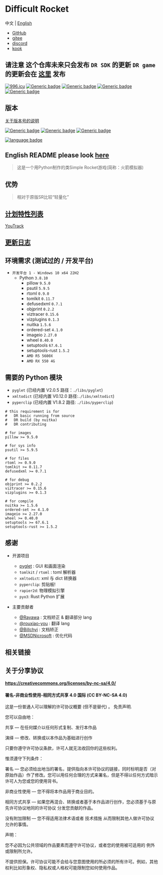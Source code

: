 # Difficult Rocket

中文 | [English](./docs/README-en.md)

- [GitHub](https://github.com/shenjackyuanjie/Difficult-Rocket)
- [gitee](https://gitee.com/shenjackyuanjie/Difficult-Rocket)
- [discord](https://discord.gg/kWzw2JrG6M)
- [kook](https://kook.top/sRPjFG)

## 请注意 这个仓库未来只会发布 `DR SDK` 的更新 `DR game` 的更新会在 [这里](https://github.com/shenjackyuanjie/DR-game) 发布

<a href="https://996.icu"><img src="https://img.shields.io/badge/link-996.icu-red.svg" alt="996.icu" /></a>
[![Generic badge](https://img.shields.io/badge/SemVer-2.0.0-blue.svg)](https://Semver.org/)
[![Generic badge](https://img.shields.io/badge/编写于_Python_版本-3.8.10-blue.svg)](https://Python.org)
[![Generic badge](https://img.shields.io/badge/编写于_Pyglet_版本-2.0.7-blue.svg)](https://pyglet.org)
[![Generic badge](https://img.shields.io/badge/Python-_3.8_|_3.9_|_3.10_|_3.11_-blue.svg)](https://Python.org)

## 版本

[关于版本号的说明](./docs/src/version.md)

[![Generic badge](https://img.shields.io/badge/Release-0.8.0.0-blue.svg)](https://github.com/shenjackyuanjie/Difficult-Rocket/releases)
[![Generic badge](https://img.shields.io/badge/Pre_Release-0.8.0.1-blue.svg)](https://github.com/shenjackyuanjie/Difficult-Rocket/releases)
[![Generic badge](https://img.shields.io/badge/Devloping-0.8.1-blue.svg)](https://github.com/shenjackyuanjie/Difficult-Rocket/releases)

[![language badge](https://stats.deeptrain.net/repo/shenjackyuanjie/Difficult-Rocket?theme=dark)](https://stats.deeptrain.net/repo/shenjackyuanjie/Difficult-Rocket?theme=dark)

## English README please look [here](./docs/README-en.md)

> 这是一个用Python制作的类Simple Rocket游戏(简称：火箭模拟器)

## 优势

> 相对于原版SR比较“轻量化”

## [计划特性列表](docs/src/plan_features/README.md)

[YouTrack](https://difficult-rocket.youtrack.cloud/projects/8dafd498-59c0-4ce7-9900-d9292e9ed1f0)

## [更新日志](docs/src/change_log/readme.md)

## 环境需求 (测试过的 / 开发平台)

- `开发平台 1 - Windows 10 x64 22H2`
  - Python `3.8.10`
    - pillow `9.5.0`
    - psutil `5.9.5`
    - rtoml `0.9.0`
    - tomlkit `0.11.7`
    - defusedxml `0.7.1`
    - objprint `0.2.2`
    - viztracer `0.15.6`
    - vizplugins `0.1.3`
    - nuitka `1.5.6`
    - ordered-set `4.1.0`
    - imageio `2.27.0`
    - wheel `0.40.0`
    - setuptools `67.6.1`
    - setuptools-rust `1.5.2`
    - `AMD R5 5600X`
    - `AMD RX 550 4G`

## 需要的 Python 模块

- `pyglet` (已经内置 V2.0.5 路径：`./libs/pyglet`)
- `xmltodict` (已经内置 V0.12.0 路径:`./libs/xmltodict`)
- `pyperclip` (已经内置 V1.8.2 路径: `./libs/pyperclip`)

```text
# this requirement is for
#   DR basic running from source
#   DR build (by nuitka)
#   DR contributing

# for images
pillow >= 9.5.0

# for sys info
psutil >= 5.9.5

# for files
rtoml >= 0.9.0
tomlkit >= 0.11.7
defusedxml >= 0.7.1

# for debug
objprint >= 0.2.2
viztracer >= 0.15.6
vizplugins >= 0.1.3

# for compile
nuitka >= 1.5.6
ordered-set >= 4.1.0
imageio >= 2.27.0
wheel >= 0.40.0
setuptools >= 67.6.1
setuptools-rust >= 1.5.2
```

## 感谢

- 开源项目
  - [pyglet](https://github.com/pyglet/pyglet) : GUI 和画面渲染
  - `tomlkit` / `rtoml` : toml 解析器
  - `xmltodict`: xml 与 dict 转换器
  - `pyperclip`: 剪贴板!
  - `rapier2d`: 物理模拟引擎
  - `pyo3`: Rust Python 扩展

- 主要贡献者
  - [@Rayawa](https://github.com/Rayawa) : 文档矫正 & 翻译部分 lang
  - [@rouxiao-you](https://github.com/ruoxiao-you) : 翻译 lang
  - [@Billchyi](https://github.com/Billchyi) : 文档矫正
  - [@MSDNicrosoft](https://github.com/MSDNicrosoft) : 优化代码

## 相关链接

## 关于分享协议

#### https://creativecommons.org/licenses/by-nc-sa/4.0/

#### 署名-非商业性使用-相同方式共享 4.0 国际 (CC BY-NC-SA 4.0)

这是一份普通人可以理解的许可协议概要 (但不是替代) 。 免责声明.

您可以自由地：

共享 — 在任何媒介以任何形式复制、发行本作品

演绎 — 修改、转换或以本作品为基础进行创作

只要你遵守许可协议条款，许可人就无法收回你的这些权利。

惟须遵守下列条件：

署名 — 您必须给出地当的署名，提供指向本许可协议的链接，同时标明是否（对原始作品）作了修改。您可以用任何合理的方式来署名，但是不得以任何方式暗示许可人为您或您的使用背书。

非商业性使用 — 您不得将本作品用于商业目的。

相同方式共享 — 如果您再混合、转换或者基于本作品进行创作，您必须基于与原先许可协议地同的许可协议 分发您贡献的作品。

没有附加限制 — 您不得适用法律术语或者 技术措施 从而限制其他人做许可协议允许的事情。

声明：

您不必因为公共领域的作品要素而遵守许可协议，或者您的使用被可适用的 例外或限制所允许。

不提供担保。许可协议可能不会给与您意图使用的所必须的所有许可。例如，其他权利比如形象权、隐私权或人格权可能限制您如何使用作品。
